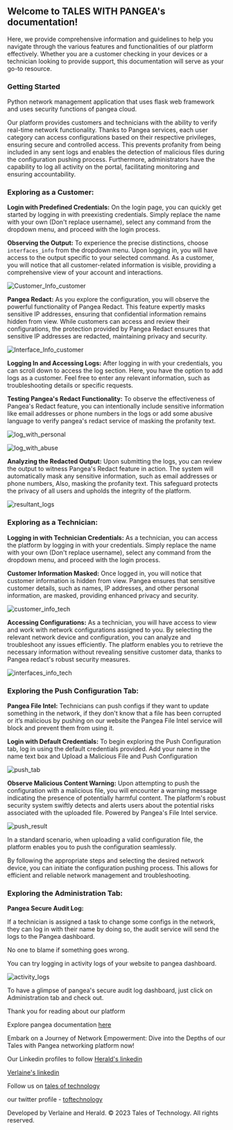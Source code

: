 ## __Welcome to TALES WITH PANGEA's documentation!__

Here, we provide comprehensive information and guidelines to help you navigate through the various features and functionalities of our platform effectively. Whether you are a customer checking in your devices or a technician looking to provide support, this documentation will serve as your go-to resource.

### __Getting Started__

Python network management application that uses flask web framework and uses security functions of pangea cloud.

Our platform provides customers and technicians with the ability to verify real-time network functionality. Thanks to Pangea services, each user category can access configurations based on their respective privileges, ensuring secure and controlled access. This prevents profanity from being included in any sent logs and enables the detection of malicious files during the configuration pushing process. Furthermore, administrators have the capability to log all activity on the portal, facilitating monitoring and ensuring accountability.

### __Exploring as a Customer:__

__Login with Predefined Credentials:__ On the login page, you can quickly get started by logging in with preexisting credentials. Simply replace the name with your own (Don't replace username), select any command from the dropdown menu, and proceed with the login process.

__Observing the Output:__ To experience the precise distinctions, choose `interfaces_info` from the dropdown menu. Upon logging in, you will have access to the output specific to your selected command. As a customer, you will notice that all customer-related information is visible, providing a comprehensive view of your account and interactions.

![Customer_Info_customer](https://i.postimg.cc/NFR19G2Z/customer-info-csr.png)

__Pangea Redact:__ As you explore the configuration, you will observe the powerful functionality of Pangea Redact. This feature expertly masks sensitive IP addresses, ensuring that confidential information remains hidden from view. While customers can access and review their configurations, the protection provided by Pangea Redact ensures that sensitive IP addresses are redacted, maintaining privacy and security.

![Interface_Info_customer](https://i.postimg.cc/90fCM2FV/interfaces-info-csr.png)

__Logging In and Accessing Logs:__ After logging in with your credentials, you can scroll down to access the log section. Here, you have the option to add logs as a customer. Feel free to enter any relevant information, such as troubleshooting details or specific requests.

__Testing Pangea's Redact Functionality:__ To observe the effectiveness of Pangea's Redact feature, you can intentionally include sensitive information like email addresses or phone numbers in the logs or add some abusive language to verify pangea's redact service of masking the profanity text.

![log_with_personal](https://i.postimg.cc/Wb1pXGVz/log-with-personal.png)

![log_with_abuse](https://i.postimg.cc/zXrTdXX3/log-with-abuse.png)

__Analyzing the Redacted Output:__ Upon submitting the logs, you can review the output to witness Pangea's Redact feature in action. The system will automatically mask any sensitive information, such as email addresses or phone numbers, Also, masking the profanity text. This safeguard protects the privacy of all users and upholds the integrity of the platform.

![resultant_logs](https://i.postimg.cc/MT4JWFHr/resultant-logs.png)

### __Exploring as a Technician:__

__Logging in with Technician Credentials:__ As a technician, you can access the platform by logging in with your credentials. Simply replace the name with your own (Don't replace username), select any command from the dropdown menu, and proceed with the login process.

__Customer Information Masked:__ Once logged in, you will notice that customer information is hidden from view. Pangea ensures that sensitive customer details, such as names, IP addresses, and other personal information, are masked, providing enhanced privacy and security.

![customer_info_tech](https://i.postimg.cc/Pxzddk0f/customer-info-tech.png)

__Accessing Configurations:__ As a technician, you will have access to view and work with network configurations assigned to you. By selecting the relevant network device and configuration, you can analyze and troubleshoot any issues efficiently. The platform enables you to retrieve the necessary information without revealing sensitive customer data, thanks to Pangea redact's robust security measures.

![interfaces_info_tech](https://i.postimg.cc/MTbfNNDV/interfaces-info-tech.png)

### __Exploring the Push Configuration Tab:__

__Pangea File Intel:__ Technicians can push configs if they want to update something in the network, if they don't know that a file has been corrupted or it’s malicious by pushing on our website the Pangea File Intel service will block and prevent them from using it.

__Login with Default Credentials:__ To begin exploring the Push Configuration tab, log in using the default credentials provided. Add your name in the name text box and Upload a Malicious File and Push Configuration

![push_tab](https://i.postimg.cc/Fz48sd3w/push-tab.png)

__Observe Malicious Content Warning:__ Upon attempting to push the configuration with a malicious file, you will encounter a warning message indicating the presence of potentially harmful content. The platform's robust security system swiftly detects and alerts users about the potential risks associated with the uploaded file. Powered by Pangea's File Intel service.

![push_result](https://i.postimg.cc/fRpHRSh5/push-result.png)

In a standard scenario, when uploading a valid configuration file, the platform enables you to push the configuration seamlessly. 

By following the appropriate steps and selecting the desired network device, you can initiate the configuration pushing process. This allows for efficient and reliable network management and troubleshooting.

### __Exploring the Administration Tab:__

__Pangea Secure Audit Log:__

If a technician is assigned a task to change some configs in the network, they can log in with their name by doing so, the audit service will send the logs to the Pangea dashboard.

No one to blame if something goes wrong.

You can try logging in activity logs of your website to pangea dashboard.

![activity_logs](https://i.postimg.cc/C59Zq0Ly/activity-logs.png)

To have a glimpse of pangea's secure audit log dashboard, just click on Administration tab and check out.

Thank you for reading about our platform

Explore pangea documentation [here](https://pangea.cloud/docs/)

Embark on a Journey of Network Empowerment: Dive into the Depths of our Tales with Pangea networking platform now!

Our Linkedin profiles to follow 
[Herald's linkedin](https://linkedin.com/in/herald126/)

[Verlaine's linkedin](https://www.linkedin.com/in/verlaine-j-muhungu-363507b2/)


Follow us on [tales of technology](https://talesoftechnology.github.io) 

our twitter profile - [toftechnology](https://twitter.com/toftechnology)

Developed by Verlaine and Herald. © 2023 Tales of Technology. All rights reserved.